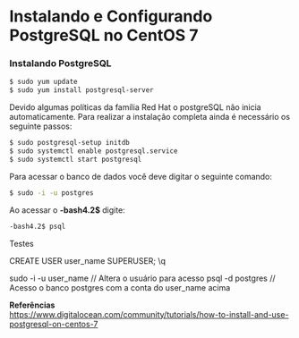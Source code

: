# Instalando e Configurando PostgreSQL no CentOS 7

### Instalando PostgreSQL

```sh
$ sudo yum update
$ sudo yum install postgresql-server
```

Devido algumas políticas da família Red Hat o postgreSQL não inicia automaticamente. Para realizar a instalação completa ainda é necessário os seguinte passos:

```sh
$ sudo postgresql-setup initdb
$ sudo systemctl enable postgresql.service
$ sudo systemctl start postgresql
```
Para acessar o banco de dados você deve digitar o seguinte comando:
```sh
$ sudo -i -u postgres
```
Ao acessar o **-bash4.2$** digite:
```sh
-bash4.2$ psql
```

Testes

CREATE USER user_name SUPERUSER;
\q


sudo -i -u user_name 	// Altera o usuário para acesso
psql -d postgres 		// Acesso o banco postgres com a conta do user_name acima


**Referências**<br />
https://www.digitalocean.com/community/tutorials/how-to-install-and-use-postgresql-on-centos-7

